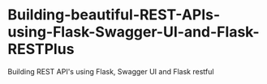 # Building-beautiful-REST-APIs-using-Flask-Swagger-UI-and-Flask-RESTPlus
Building REST API's using Flask, Swagger UI and Flask restful
